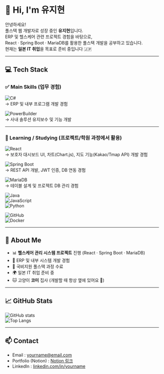 # 👋 Hi, I'm 유지현  

안녕하세요!  
풀스택 웹 개발자로 성장 중인 **유지현**입니다.  
ERP 및 헬스케어 관련 프로젝트 경험을 바탕으로,  
React · Spring Boot · MariaDB를 활용한 풀스택 개발을 공부하고 있습니다.  
현재는 **일본 IT 취업**을 목표로 준비 중입니다 🇯🇵  

---

## 💻 Tech Stack

### ✅ Main Skills (업무 경험)
![C#](https://img.shields.io/badge/C%23-239120?style=for-the-badge&logo=csharp&logoColor=white)  
→ ERP 및 내부 프로그램 개발 경험  

![PowerBuilder](https://img.shields.io/badge/PowerBuilder-FF6F00?style=for-the-badge&logo=apachespark&logoColor=white)  
→ 사내 솔루션 유지보수 및 기능 개발  

---

### 📖 Learning / Studying (프로젝트/학원 과정에서 활용)
![React](https://img.shields.io/badge/React-61DAFB?style=for-the-badge&logo=react&logoColor=black)  
→ 보호자 대시보드 UI, 차트(Chart.js), 지도 기능(Kakao/Tmap API) 개발 경험  

![Spring Boot](https://img.shields.io/badge/SpringBoot-6DB33F?style=for-the-badge&logo=springboot&logoColor=white)  
→ REST API 개발, JWT 인증, DB 연동 경험  

![MariaDB](https://img.shields.io/badge/MariaDB-003545?style=for-the-badge&logo=mariadb&logoColor=white)  
→ 테이블 설계 및 프로젝트 DB 관리 경험  

![Java](https://img.shields.io/badge/Java-007396?style=for-the-badge&logo=java&logoColor=white)  
![JavaScript](https://img.shields.io/badge/JavaScript-F7DF1E?style=for-the-badge&logo=javascript&logoColor=black)  
![Python](https://img.shields.io/badge/Python-3776AB?style=for-the-badge&logo=python&logoColor=white)  

![GitHub](https://img.shields.io/badge/GitHub-181717?style=for-the-badge&logo=github&logoColor=white)  
![Docker](https://img.shields.io/badge/Docker-2496ED?style=for-the-badge&logo=docker&logoColor=white)  

---

## 🌱 About Me
- 📊 **헬스케어 관리 시스템 프로젝트** 진행 (React · Spring Boot · MariaDB)
- 🏢 ERP 및 내부 시스템 개발 경험
- 🚀 국비지원 풀스택 과정 수료
- 🌍 일본 IT 취업 준비 중
- 🐱 고양이 **코미** 집사 (개발할 때 항상 옆에 있어요 🐾)

---

## 📈 GitHub Stats
![GitHub stats](https://github-readme-stats.vercel.app/api?username=yourname&show_icons=true&theme=tokyonight)  
![Top Langs](https://github-readme-stats.vercel.app/api/top-langs/?username=yourname&layout=compact&theme=tokyonight)

---

## 📫 Contact
- Email : yourname@email.com  
- Portfolio (Notion) : [Notion 링크](https://notion.site/yourname)  
- LinkedIn : [linkedin.com/in/yourname](https://linkedin.com/in/yourname)  
